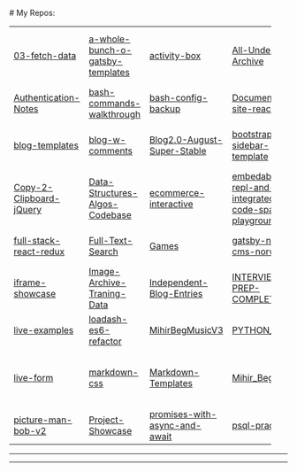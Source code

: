 \# My Repos:

<table style="width:94%;"><colgroup><col style="width: 6%" /><col style="width: 7%" /><col style="width: 7%" /><col style="width: 10%" /><col style="width: 8%" /><col style="width: 7%" /><col style="width: 7%" /><col style="width: 7%" /><col style="width: 8%" /><col style="width: 7%" /><col style="width: 7%" /><col style="width: 6%" /><col style="width: 7%" /></colgroup><tbody><tr class="odd"><td><a href="https://github.com/bgoonz/03-fetch-data">03-fetch-data</a></td><td><a href="https://github.com/bgoonz/a-whole-bunch-o-gatsby-templates">a-whole-bunch-o-gatsby-templates</a></td><td><a href="https://github.com/bgoonz/activity-box">activity-box</a></td><td><a href="https://github.com/bgoonz/All-Undergrad-Archive">All-Undergrad-Archive</a></td><td><a href="https://github.com/bgoonz/design-home-page-with-routes-bq5v7k">design-home-page-with-routes-bq5v7k</a></td><td><a href="https://github.com/bgoonz/alternate-blog-theme">alternate-blog-theme</a></td><td><a href="https://github.com/bgoonz/anki-cards">anki-cards</a></td><td><a href="https://github.com/bgoonz/ask-me-anything">ask-me-anything</a></td><td><a href="https://github.com/bgoonz/atlassian-templates">atlassian-templates</a></td><td><a href="https://github.com/bgoonz/atlassian-templates">atlassian-templates</a></td><td><a href="https://github.com/bgoonz/docs-collection">docs-collection</a></td><td><a href="https://github.com/bgoonz/DATA_STRUC_PYTHON_NOTES">DATA_STRUC_PYTHON_NOTES</a></td><td><a href="https://github.com/bgoonz/DS-ALGO-OFFICIAL">DS-ALGO-OFFICIAL</a></td></tr><tr class="even"><td><a href="https://github.com/bgoonz/Authentication-Notes">Authentication-Notes</a></td><td><a href="https://github.com/bgoonz/bash-commands-walkthrough">bash-commands-walkthrough</a></td><td><a href="https://github.com/bgoonz/bash-config-backup">bash-config-backup</a></td><td><a href="https://github.com/bgoonz/Documentation-site-react">Documentation-site-react</a></td><td><a href="https://github.com/bgoonz/bash-shell-utility-functions">bash-shell-utility-functions</a></td><td><a href="https://github.com/bgoonz/bass-station">bass-station</a></td><td><a href="https://github.com/bgoonz/BGOONZBLOG2.0STABLE">BGOONZBLOG2.0STABLE</a></td><td><a href="https://github.com/bgoonz/bgoonz">bgoonz</a></td><td><a href="https://github.com/bgoonz/BGOONZBLOG2.0STABLE">BGOONZBLOG2.0STABLE</a></td><td><a href="https://github.com/bgoonz/BGOONZ_BLOG_2.0">BGOONZ_BLOG_2.0</a></td><td><a href="https://github.com/bgoonz/Binary-Search">Binary-Search</a></td><td><a href="https://github.com/bgoonz/blog-2.o-versions">blog-2.o-versions</a></td><td><a href="https://github.com/bgoonz/random-list-of-embedable-content">random-list-of-embedable-content</a></td></tr><tr class="odd"><td><a href="https://github.com/bgoonz/blog-templates">blog-templates</a></td><td><a href="https://github.com/bgoonz/blog-w-comments">blog-w-comments</a></td><td><a href="https://github.com/bgoonz/Blog2.0-August-Super-Stable">Blog2.0-August-Super-Stable</a></td><td><a href="https://github.com/bgoonz/bootstrap-sidebar-template">bootstrap-sidebar-template</a></td><td><a href="https://github.com/bgoonz/callbacks">callbacks</a></td><td><a href="https://github.com/bgoonz/Comments">Comments</a></td><td><a href="https://github.com/bgoonz/commercejs-nextjs-demo-store">commercejs-nextjs-demo-store</a></td><td><a href="https://github.com/bgoonz/Common-npm-Readme-Compilation">Common-npm-Readme-Compilation</a></td><td><a href="https://github.com/bgoonz/Comparing-Web-Development-Bootcamps-2021">Comparing-Web-Development-Bootcamps-2021</a></td><td><a href="https://github.com/bgoonz/Connect-Four-Final-Version">Connect-Four-Final-Version</a></td><td><a href="https://github.com/bgoonz/convert-folder-contents-2-website">convert-folder-contents-2-website</a></td><td><a href="https://github.com/bgoonz/DS-AND-ALGO-Notes-P2">DS-AND-ALGO-Notes-P2</a></td><td></td></tr><tr class="even"><td><a href="https://github.com/bgoonz/Copy-2-Clipboard-jQuery">Copy-2-Clipboard-jQuery</a></td><td><a href="https://github.com/bgoonz/Data-Structures-Algos-Codebase">Data-Structures-Algos-Codebase</a></td><td><a href="https://github.com/bgoonz/ecommerce-interactive">ecommerce-interactive</a></td><td><a href="https://github.com/bgoonz/embedable-repl-and-integrated-code-space-playground">embedable-repl-and-integrated-code-space-playground</a></td><td><a href="https://github.com/bgoonz/excel2html-table">excel2html-table</a></td><td><a href="https://github.com/bgoonz/Exploring-Promises">Exploring-Promises</a></td><td><a href="https://github.com/bgoonz/express-API-template">express-API-template</a></td><td><a href="https://github.com/bgoonz/Express-basic-server-template">Express-basic-server-template</a></td><td><a href="https://github.com/bgoonz/express-knex-postgres-boilerplate">express-knex-postgres-boilerplate</a></td><td><a href="https://github.com/bgoonz/EXPRESS-NOTES">EXPRESS-NOTES</a></td><td><a href="https://github.com/bgoonz/fast-fourier-transform-">fast-fourier-transform-</a></td><td><a href="https://github.com/bgoonz/form-builder-vanilla-js">form-builder-vanilla-js</a></td><td><a href="https://github.com/bgoonz/Front-End-Frameworks-Practice">Front-End-Frameworks-Practice</a></td></tr><tr class="odd"><td><a href="https://github.com/bgoonz/full-stack-react-redux">full-stack-react-redux</a></td><td><a href="https://github.com/bgoonz/Full-Text-Search">Full-Text-Search</a></td><td><a href="https://github.com/bgoonz/Games">Games</a></td><td><a href="https://github.com/bgoonz/gatsby-netlify-cms-norwex">gatsby-netlify-cms-norwex</a></td><td><a href="https://github.com/bgoonz/gatsby-react-portfolio">gatsby-react-portfolio</a></td><td><a href="https://github.com/bgoonz/GIT-CDN-FILES">GIT-CDN-FILES</a></td><td><a href="https://github.com/bgoonz/GIT-HTML-PREVIEW-TOOL">GIT-HTML-PREVIEW-TOOL</a></td><td><a href="https://github.com/bgoonz/gitbook">gitbook</a></td><td><a href="https://github.com/bgoonz/github-readme-stats">github-readme-stats</a></td><td><a href="https://github.com/bgoonz/github-reference-repo">github-reference-repo</a></td><td><a href="https://github.com/bgoonz/GoalsTracker">GoalsTracker</a></td><td><a href="https://github.com/bgoonz/graphql-experimentation">graphql-experimentation</a></td><td><a href="https://github.com/bgoonz/https___mihirbeg.com_">https<em>__mihirbeg.com</em></a></td></tr><tr class="even"><td><a href="https://github.com/bgoonz/iframe-showcase">iframe-showcase</a></td><td><a href="https://github.com/bgoonz/Image-Archive-Traning-Data">Image-Archive-Traning-Data</a></td><td><a href="https://github.com/bgoonz/Independent-Blog-Entries">Independent-Blog-Entries</a></td><td><a href="https://github.com/bgoonz/INTERVIEW-PREP-COMPLETE">INTERVIEW-PREP-COMPLETE</a></td><td><a href="https://github.com/bgoonz/JAMSTACK-TEMPLATES">JAMSTACK-TEMPLATES</a></td><td><a href="https://github.com/bgoonz/Javascript-Best-Practices_--Tools">Javascript-Best-Practices_–Tools</a></td><td><a href="https://github.com/bgoonz/jsanimate">jsanimate</a></td><td><a href="https://github.com/bgoonz/Jupyter-Notebooks">Jupyter-Notebooks</a></td><td><a href="https://github.com/bgoonz/Lambda">Lambda</a></td><td><a href="https://github.com/bgoonz/Lambda-Resource-Static-Assets">Lambda-Resource-Static-Assets</a></td><td><a href="https://github.com/bgoonz/learning-nextjs">learning-nextjs</a></td><td><a href="https://github.com/bgoonz/Learning-Redux">Learning-Redux</a></td><td><a href="https://github.com/bgoonz/Links-Shortcut-Site">Links-Shortcut-Site</a></td></tr><tr class="odd"><td><a href="https://github.com/bgoonz/live-examples">live-examples</a></td><td><a href="https://github.com/bgoonz/loadash-es6-refactor">loadash-es6-refactor</a></td><td><a href="https://github.com/bgoonz/MihirBegMusicV3">MihirBegMusicV3</a></td><td><a href="https://github.com/bgoonz/PYTHON_PRAC">PYTHON_PRAC</a></td><td></td><td></td><td></td><td></td><td></td><td></td><td></td><td></td><td></td></tr><tr class="even"><td><a href="https://github.com/bgoonz/live-form">live-form</a></td><td><a href="https://github.com/bgoonz/markdown-css">markdown-css</a></td><td><a href="https://github.com/bgoonz/Markdown-Templates">Markdown-Templates</a></td><td><a href="https://github.com/bgoonz/Mihir_Beg_Final">Mihir_Beg_Final</a></td><td><a href="https://github.com/bgoonz/mini-project-showcase">mini-project-showcase</a></td><td><a href="https://github.com/bgoonz/Music-Theory-n-Web-Synth-Keyboard">Music-Theory-n-Web-Synth-Keyboard</a></td><td><a href="https://github.com/bgoonz/my-gists">my-gists</a></td><td><a href="https://github.com/bgoonz/My-Medium-Blog">My-Medium-Blog</a></td><td><a href="https://github.com/bgoonz/nextjs-netlify-blog-template">nextjs-netlify-blog-template</a></td><td><a href="https://github.com/bgoonz/norwex-coff-ecom">norwex-coff-ecom</a></td><td><a href="https://github.com/bgoonz/old-c-and-cpp-repos-from-undergrad">old-c-and-cpp-repos-from-undergrad</a></td><td><a href="https://github.com/bgoonz/old-code-from-undergrad">old-code-from-undergrad</a></td><td></td></tr><tr class="odd"><td><a href="https://github.com/bgoonz/picture-man-bob-v2">picture-man-bob-v2</a></td><td><a href="https://github.com/bgoonz/Project-Showcase">Project-Showcase</a></td><td><a href="https://github.com/bgoonz/promises-with-async-and-await">promises-with-async-and-await</a></td><td><a href="https://github.com/bgoonz/psql-practice">psql-practice</a></td><td><a href="https://github.com/bgoonz/python-playground-embed">python-playground-embed</a></td><td><a href="https://github.com/bgoonz/python-practice-notes">python-practice-notes</a></td><td></td><td></td><td></td><td></td><td></td><td></td><td></td></tr></tbody></table>

------------------------------------------------------------------------

------------------------------------------------------------------------
